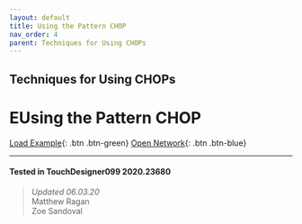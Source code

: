 ```yaml
---
layout: default
title: Using the Pattern CHOP
nav_order: 4
parent: Techniques for Using CHOPs
---
```


## Techniques for Using CHOPs
# EUsing the Pattern CHOP

[Load Example](?remoteTox=){: .btn .btn-green} [Open Network](?openNetwork=True){: .btn .btn-blue}

---

#### Tested in TouchDesigner099 2020.23680 
>*Updated 06.03.20*  
Matthew Ragan  
Zoe Sandoval   